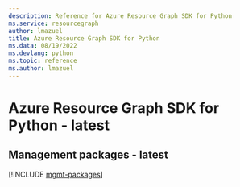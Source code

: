 ```yaml
---
description: Reference for Azure Resource Graph SDK for Python
ms.service: resourcegraph
author: lmazuel
title: Azure Resource Graph SDK for Python
ms.data: 08/19/2022
ms.devlang: python
ms.topic: reference
ms.author: lmazuel
---
```

# Azure Resource Graph SDK for Python - latest

## Management packages - latest
[!INCLUDE [mgmt-packages](resource-graph-mgmt-index.md)]